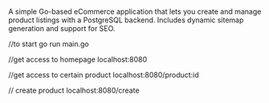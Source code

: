A simple Go-based eCommerce application that lets you create and manage product listings with a PostgreSQL backend. Includes dynamic sitemap generation and support for SEO.

//to start
go run main.go

//get access to homepage
localhost:8080

//get access to certain product
localhost:8080/product:id

// create product
localhost:8080/create
